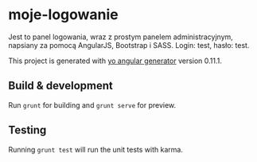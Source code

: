 # moje-logowanie

Jest to panel logowania, wraz z prostym panelem administracyjnym, napsiany za pomocą AngularJS, Bootstrap i SASS. 
Login: test, hasło: test.

This project is generated with [yo angular generator](https://github.com/yeoman/generator-angular)
version 0.11.1.

## Build & development

Run `grunt` for building and `grunt serve` for preview.

## Testing

Running `grunt test` will run the unit tests with karma.
